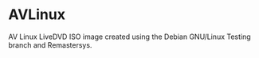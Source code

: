 # AVLinux

AV Linux LiveDVD ISO image created using the Debian GNU/Linux Testing branch and Remastersys.
